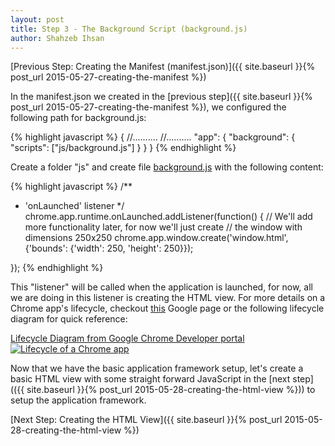 ```yaml
---
layout: post
title: Step 3 - The Background Script (background.js)
author: Shahzeb Ihsan
---
```


[Previous Step: Creating the Manifest (manifest.json)]({{ site.baseurl }}{% post_url 2015-05-27-creating-the-manifest %})

In the manifest.json we created in the [previous step]({{ site.baseurl }}{% post_url 2015-05-27-creating-the-manifest %}), we configured the following path for background.js:

{% highlight javascript %}
{
    //..........
    //..........
    "app": {
        "background": {
        "scripts": ["js/background.js"]
        }
    }
}
{% endhighlight %}

Create a folder "js" and create file [background.js](https://raw.githubusercontent.com/schaazzz/chrome_todo/sandbox/js/background.js) with the following content:

{% highlight javascript %}
/**
 * 'onLaunched' listener
 */
chrome.app.runtime.onLaunched.addListener(function() {
    // We'll add more functionality later, for now we'll just create
    // the window with dimensions 250x250
    chrome.app.window.create('window.html',
                             {'bounds': {'width': 250, 'height': 250}});

});
{% endhighlight %}

This "listener" will be called when the application is launched, for now, all we are doing in this listener is creating the HTML view. For more details on a Chrome app's lifecycle, checkout [this](https://developer.chrome.com/apps/app_lifecycle) Google page or the following lifecycle diagram for quick reference:

[Lifecycle Diagram from Google Chrome Developer portal![Lifecycle of a Chrome app](https://developer.chrome.com/static/images/applifecycle.png)](https://developer.chrome.com/apps/app_lifecycle)

Now that we have the basic application framework setup, let's create a basic HTML view with some straight forward JavaScript in the [next step](({{ site.baseurl }}{% post_url 2015-05-28-creating-the-html-view %})) to setup the application framework.

[Next Step: Creating the HTML View]({{ site.baseurl }}{% post_url 2015-05-28-creating-the-html-view %})
